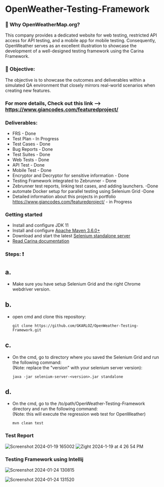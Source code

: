 # OpenWeather-Testing-Framework

###  🤔 Why OpenWeatherMap.org? <br>
 This company provides a dedicated website for web testing, restricted API access for API testing, and a mobile app for mobile testing. Consequently, OpenWeather serves as an excellent illustration to showcase the development of a well-designed testing framework using the Carina Framework. 

### :dart: Objective: 
The objective is to showcase the outcomes and deliverables within a simulated QA environment that closely mirrors real-world scenarios when creating new features.

### For more details, Check out this link --> https://www.giancodes.com/featuredproject/


### Deliverables: 
  * FRS - Done
  * Test Plan - In Progress
  * Test Cases - Done
  * Bug Reports  - Done
  * Test Suites - Done
  * Web Tests - Done
  * API Test - Done 
  * Mobile Test - Done
  * Encryptor and Decryptor for sensitive information - Done
  * Testing Framework integrated to Zebrunner - Done
  * Zebrunner test reports, linking test cases, and adding launchers. -Done
  * automate Docker setup for parallel testing using Selenium Grid -Done
  * Detailed information about this projects in portfolio https://www.giancodes.com/featuredproject/ - in Progress
 
### Getting started
* Install and configure JDK 11
* Install and configure [Apache Maven 3.6.0+](http://maven.apache.org/)
* Download and start the latest [Selenium standalone server](http://www.seleniumhq.org/download/)
* [Read Carina documentation](https://zebrunner.github.io/carina/)

### Steps: :exclamation:
## a. 
* Make sure you have setup Selenium Grid and the right Chrome webdriver version.
   
## b.
* open cmd and clone this repository:

      git clone https://github.com/GKARLOZ/OpenWeather-Testing-Framework.git
  
## c. 
* On the cmd, go to directory where you saved the Selenium Grid and run the following command: <br> (Note: replace the "version" with your selenium server version):    

      java -jar selenium-server-<version>.jar standalone
## d. 
* On the cmd, go to the /to/path/OpenWeather-Testing-Framework directory and run the following command: <br> (Note: this will execute the regression web test for OpenWeather)  

      mvn clean test
  
### Test Report
![Screenshot 2024-01-19 165002](https://github.com/GKARLOZ/OpenWeather-Testing-Framework/assets/20764455/b2e0d3dd-c8c3-4ebb-95f2-166c4b8c45ed)
![Zight 2024-1-19 at 4 26 54 PM](https://github.com/GKARLOZ/OpenWeather-Testing-Framework/assets/20764455/ca0c5b1a-8de0-4b43-bff5-19198e275d04)

<!-- ### Bugs
![Zight 2024-1-19 at 4 26 54 PM](https://github.com/GKARLOZ/OpenWeather-Testing-Framework/assets/20764455/029b9d10-a203-478e-96c1-b9a6e866683b) -->

### Testing Framework using Intellij
![Screenshot 2024-01-24 130815](https://github.com/GKARLOZ/OpenWeather-Testing-Framework/assets/20764455/9ad7d941-c9b5-46a8-a858-5b481f8272b7)

![Screenshot 2024-01-24 131520](https://github.com/GKARLOZ/OpenWeather-Testing-Framework/assets/20764455/58beeec8-1ddf-4be1-94b5-1e1639fa5e65)



